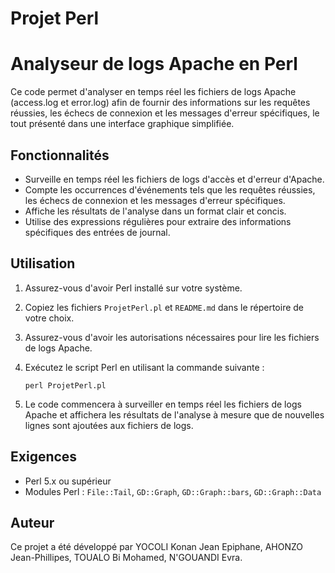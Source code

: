 # Projet Perl


# Analyseur de logs Apache en Perl

Ce code permet d'analyser en temps réel les fichiers de logs Apache (access.log et error.log) afin de fournir des informations sur les requêtes réussies, les échecs de connexion et les messages d'erreur spécifiques, le tout présenté dans une interface graphique simplifiée.

## Fonctionnalités

- Surveille en temps réel les fichiers de logs d'accès et d'erreur d'Apache.
- Compte les occurrences d'événements tels que les requêtes réussies, les échecs de connexion et les messages d'erreur spécifiques.
- Affiche les résultats de l'analyse dans un format clair et concis.
- Utilise des expressions régulières pour extraire des informations spécifiques des entrées de journal.

## Utilisation

1. Assurez-vous d'avoir Perl installé sur votre système.
2. Copiez les fichiers `ProjetPerl.pl` et `README.md` dans le répertoire de votre choix.
3. Assurez-vous d'avoir les autorisations nécessaires pour lire les fichiers de logs Apache.
4. Exécutez le script Perl en utilisant la commande suivante :

    ```
    perl ProjetPerl.pl
    ```

5. Le code commencera à surveiller en temps réel les fichiers de logs Apache et affichera les résultats de l'analyse à mesure que de nouvelles lignes sont ajoutées aux fichiers de logs.

## Exigences

- Perl 5.x ou supérieur
- Modules Perl : `File::Tail`, `GD::Graph`, `GD::Graph::bars`, `GD::Graph::Data`

## Auteur

Ce projet a été développé par YOCOLI Konan Jean Epiphane, AHONZO Jean-Phillipes, TOUALO Bi Mohamed, N'GOUANDI Evra.
